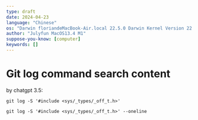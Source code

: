 ```yaml
---
type: draft
date: 2024-04-23
language: "Chinese"
os: "Darwin floriandeMacBook-Air.local 22.5.0 Darwin Kernel Version 22.5.0: Mon Apr 24 20:53:44 PDT 2023; root:xnu-8796.121.2~5/RELEASE_ARM64_T8103 arm64"
author: "Julyfun MacOS13.4 M1"
suppose-you-know: [computer]
keywords: []
---
```


# Git log command search content

by chatgpt 3.5:

```
git log -S '#include <sys/_types/_off_t.h>'

git log -S '#include <sys/_types/_off_t.h>' --oneline
```

